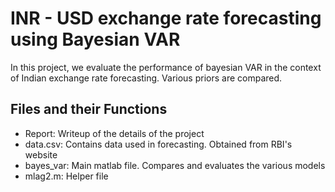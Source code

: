 # INR - USD exchange rate forecasting using Bayesian VAR 

In this project, we evaluate the performance of bayesian VAR in the context of Indian exchange rate forecasting. Various priors are compared.  

## Files and their Functions

* Report: Writeup of the details of the project
* data.csv: Contains data used in forecasting. Obtained from RBI's website
* bayes_var: Main matlab file. Compares and evaluates the various models
* mlag2.m: Helper file
